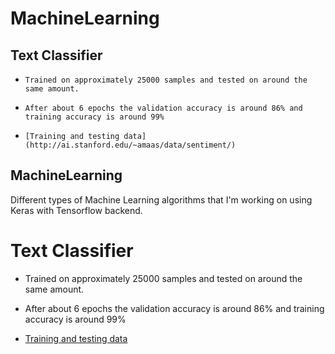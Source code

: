 # MachineLearning

##  Text Classifier

-     Trained on approximately 25000 samples and tested on around the same amount.
-     After about 6 epochs the validation accuracy is around 86% and training accuracy is around 99%
-     [Training and testing data](http://ai.stanford.edu/~amaas/data/sentiment/)


## MachineLearning

Different types of Machine Learning algorithms that I'm working on using Keras with Tensorflow backend.

# Text Classifier

* Trained on approximately 25000 samples and tested on around the same amount.

* After about 6 epochs the validation accuracy is around 86% and training accuracy is around 99%

* [Training and testing data](http://ai.stanford.edu/~amaas/data/sentiment/)
